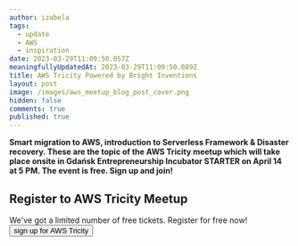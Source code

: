 ```yaml
---
author: izabela
tags:
  - update
  - AWS
  - inspiration
date: 2023-03-29T11:09:50.057Z
meaningfullyUpdatedAt: 2023-03-29T11:09:50.089Z
title: AWS Tricity Powered by Bright Inventions
layout: post
image: /images/aws_meetup_blog_post_cover.png
hidden: false
comments: true
published: true
---
```

**Smart migration to AWS, introduction to Serverless Framework & Disaster recovery. These are the topic of the AWS Tricity meetup which will take place onsite in Gdańsk Entrepreneurship Incubator STARTER on April 14 at 5 PM. The event is free. Sign up and join!**

<div class='block-button'><h2>Register to AWS Tricity Meetup</h2><div>We've got a limited number of free tickets. Register for free now!</div><a href="https://www.meetup.com/aws-tricity/events/292549246/"><button>sign up for AWS Tricity</button></a></div>